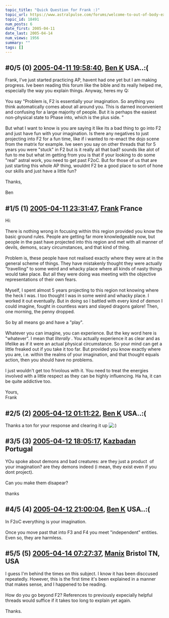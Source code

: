 ```yaml
---
topic_title: "Quick Question for Frank :)"
topic_url: https://www.astralpulse.com/forums/welcome-to-out-of-body-experiences!/quick-question-for-frank
topic_id: 18491
num_posts: 6
date_first: 2005-04-11
date_last: 2005-04-14
num_views: 1956
summary: ""
tags: []
---
```


## \#0/5 (0) [2005-04-11 19:58:40](https://www.astralpulse.com/forums/index.php?msg=159889), [Ben K](https://www.astralpulse.com/forums/profile/?u=8796) USA..:( ##
<section>
Frank, I've just started practicing AP, havent had one yet but I am making progress. Ive been reading this forum like the bible and its really helped me, especially the way you explain things. Anyway, heres my Q:
<br>
<br>
You say "Problem is, F2 is essentially your imagination. So anything you think automatically comes about all around you. This is darned inconvenient and confusing for a large majority of people. But it is perhaps the easiest non-physical state to Phase into, which is the plus side. "
<br>
<br>
But what I want to know is you are saying it like its a bad thing to go into F2 and just have fun with your imagination. Is there any negatives to just projecting into F2 for a fun time, like if i wanted to re-enact the dojo scene from the matrix for example. Ive seen you say on other threads that for 5 years you were "stuck" in F2 but is it really all that bad? sounds like alot of fun to me but what im getting from you is that if your looking to do some "real" astral work, you need to get past F2oC. But for those of us that are just starting this whole AP thing, wouldnt F2 be a good place to sort of hone our skills and just have a little fun?
<br>
<br>
Thanks,
<br>
<br>
Ben
</section>

## \#1/5 (1) [2005-04-11 23:31:47](https://www.astralpulse.com/forums/index.php?msg=159903), [Frank](https://www.astralpulse.com/forums/profile/?u=359) France ##
<section>
Hi:
<br>
<br>
There is nothing wrong in focusing within this region provided you know the basic ground rules. People are getting far more knowledgeable now, but people in the past have projected into this region and met with all manner of devils, demons, scary circumstances, and that kind of thing.
<br>
<br>
Problem is, these people have not realised exactly where they were at in the general scheme of things. They have mistakenly thought they were actually "travelling" to some weird and whacky place where all kinds of nasty things would take place. But all they were doing was meeting with the objective representations of their own fears.
<br>
<br>
Myself, I spent almost 5 years projecting to this region not knowing where the heck I was. I too thought I was in some weird and whacky place. I worked it out eventually. But in doing so I battled with every kind of demon I could imagine, fought in countless wars and slayed dragons galore! Then, one morning, the penny dropped.
<br>
<br>
So by all means go and have a "play".
<br>
<br>
Whatever you can imagine, you can experience. But the key word here is "whatever". I mean that
<i>
 literally
</i>
. You actually experience it as clear and as lifelike as if it were an actual physical circumstance. So your mind can get a little freaked out if you take it too far. But provided you know exactly where you are, i.e. within the realms of your imagination, and that thought equals action, then you should have no problems.
<br>
<br>
I just wouldn't get too frivolous with it. You need to treat the energies involved with a little respect as they can be highly influencing. Ha ha, it can be quite addictive too.
<br>
<br>
Yours,
<br>
Frank
</section>

## \#2/5 (2) [2005-04-12 01:11:22](https://www.astralpulse.com/forums/index.php?msg=159909), [Ben K](https://www.astralpulse.com/forums/profile/?u=8796) USA..:( ##
<section>
Thanks a ton for your response and clearing it up
<img alt=":)" class="smiley" src="https://www.astralpulse.com/forums/Smileys/fugue/smiley.png" title="Smiley"/>
</section>

## \#3/5 (3) [2005-04-12 18:05:17](https://www.astralpulse.com/forums/index.php?msg=160008), [Kazbadan](https://www.astralpulse.com/forums/profile/?u=2956) Portugal ##
<section>
YOu spoke about demons and bad creatures: are they just a product  of your imagination? are they demons indeed (i mean, they exist even if you dont project).
<br>
<br>
Can you make them disapear?
<br>
<br>
thanks
</section>

## \#4/5 (4) [2005-04-12 21:00:04](https://www.astralpulse.com/forums/index.php?msg=160046), [Ben K](https://www.astralpulse.com/forums/profile/?u=8796) USA..:( ##
<section>
In F2oC everything is your imagination.
<br>
<br>
Once you move past that into F3 and F4 you meet "independent" entities. Even so, they are harmless.
</section>

## \#5/5 (5) [2005-04-14 07:27:37](https://www.astralpulse.com/forums/index.php?msg=160226), [Manix](https://www.astralpulse.com/forums/profile/?u=5010) Bristol TN, USA ##
<section>
I guess I'm behind the times on this subject. I know it has been disccused repeatedly. However, this is the first time it's been explained in a manner that makes sense, and I happened to be reading.
<br>
<br>
How do you go beyond F2? References to previously expecially helpful threads would suffice if it takes too long to explain yet again.
<br>
<br>
Thanks.
</section>